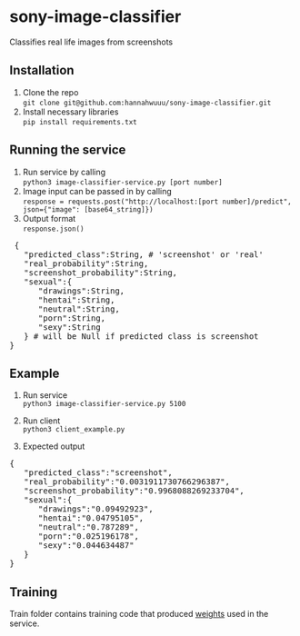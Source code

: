 # sony-image-classifier
Classifies real life images from screenshots

## Installation
1. Clone the repo  
`git clone git@github.com:hannahwuuu/sony-image-classifier.git`
2. Install necessary libraries  
`pip install requirements.txt`

## Running the service
1. Run service by calling  
`python3 image-classifier-service.py [port number]`
2. Image input can be passed in by calling  
`response = requests.post("http://localhost:[port number]/predict", json={"image": [base64_string]})`
3. Output format  
`response.json()`
<pre> {
   "predicted_class":String, # 'screenshot' or 'real'
   "real_probability":String,
   "screenshot_probability":String,
   "sexual":{ 
      "drawings":String,
      "hentai":String,
      "neutral":String,
      "porn":String,
      "sexy":String
   } # will be Null if predicted class is screenshot
}</pre>

## Example
1. Run service  
`python3 image-classifier-service.py 5100`

2. Run client  
`python3 client_example.py`

3. Expected output  
<pre>{
   "predicted_class":"screenshot",
   "real_probability":"0.0031911730766296387",
   "screenshot_probability":"0.9968088269233704",
   "sexual":{
      "drawings":"0.09492923",
      "hentai":"0.04795105",
      "neutral":"0.787289",
      "porn":"0.025196178",
      "sexy":"0.044634487"
   }
}</pre>

## Training
Train folder contains training code that produced [weights](mobile-net-v3-GAMENET700K-epochs-3-BS-512-LR-1e-3.pt) used in the service.